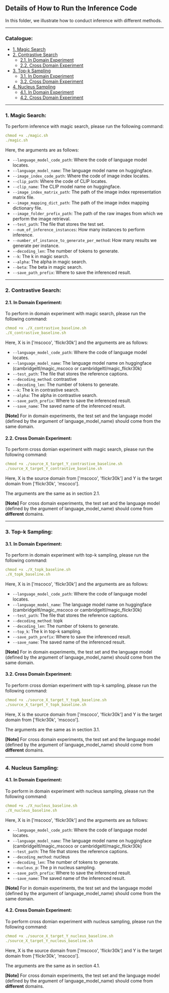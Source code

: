 ## Details of How to Run the Inference Code

In this folder, we illustrate how to conduct inference with different methods.

****
### Catalogue:
* <a href='#magic_search'>1. Magic Search</a>
* <a href='#contrastive_search'>2. Contrastive Search</a>
    * <a href='#in_domain_contrastive_search'>2.1. In Domain Experiment</a>
    * <a href='#cross_domain_contrastive_search'>2.2. Cross Domain Experiment</a>
* <a href='#topk_sampling'>3. Top-k Sampling</a>
    * <a href='#in_domain_topk_sampling'>3.1. In Domain Experiment</a>
    * <a href='#cross_domain_topk_sampling'>3.2. Cross Domain Experiment</a>
* <a href='#nucleus_sampling'>4. Nucleus Sampling</a>
    * <a href='#in_domain_nucleus_sampling'>4.1. In Domain Experiment</a>
    * <a href='#cross_domain_nucleus_sampling'>4.2. Cross Domain Experiment</a>

****

<span id='magic_search'/>

### 1. Magic Search:

To perform inference with magic search, please run the following command:
```yaml
chmod +x ./magic.sh
./magic.sh
```
Here, the arguments are as follows:
* `--language_model_code_path`: Where the code of language model locates. 
* `--language_model_name`: The language model name on huggingface.
* `--image_index_code_path`: Where the code of image index locates. 
* `--clip_path`: Where the code of CLIP locates.
* `--clip_name`: The CLIP model name on huggingface. 
* `--image_index_matrix_path`: The path of the image index representation matrix file.
* `--image_mapping_dict_path`: The path of the image index mapping dictionary file.
* `--image_folder_prefix_path`: The path of the raw images from which we perform the image retrieval.
* `--test_path`: The file that stores the test set. 
* `--num_of_inference_instances`: How many instances to perform inference.
* `--number_of_instance_to_generate_per_method`: How many results we generate per instance.
* `--decoding_len`: The number of tokens to generate. 
* `--k`: The k in magic search. 
* `--alpha`: The alpha in magic search. 
* `--beta`: The beta in magic search. 
* `--save_path_prefix`: Where to save the inferenced result. 

****

<span id='contrastive_search'/>

### 2. Contrastive Search:

<span id='in_domain_contrastive_search'/>

#### 2.1. In Domain Experiment:

To perform in domain experiment with magic search, please run the following command:
```yaml
chmod +x ./X_contrastive_baseline.sh
./X_contrastive_baseline.sh
```
Here, X is in ['mscoco', 'flickr30k'] and the arguments are as follows:
* `--language_model_code_path`: Where the code of language model locates. 
* `--language_model_name`: The language model name on huggingface (cambridgeltl/magic_mscoco or cambridgeltl/magic_flickr30k) 
* `--test_path`: The file that stores the reference captions. 
* `--decoding_method`: contrastive  
* `--decoding_len`: The number of tokens to generate. 
* `--k`: The k in contrastive search. 
* `--alpha`: The alpha in contrastive search. 
* `--save_path_prefix`: Where to save the inferenced result. 
* `--save_name`: The saved name of the inferenced result. 

**[Note]** For in domain experiments, the test set and the language model (defined by the argument of language_model_name) should come from the same domain.

<span id='cross_domain_contrastive_search'/>

#### 2.2. Cross Domain Experiment:

To perform cross domian experiment with magic search, please run the following command:
```yaml
chmod +x ./source_X_target_Y_contrastive_baseline.sh
./source_X_target_Y_contrastive_baseline.sh
```
Here, X is the source domain from ['mscoco', 'flickr30k'] and Y is the target domain from ['flickr30k', 'mscoco']. 

The arguments are the same as in section 2.1.

**[Note]** For cross domain experiments, the test set and the language model (defined by the argument of language_model_name) should come from **different** domains.


****

<span id='topk_sampling'/>

### 3. Top-k Sampling:

<span id='in_domain_topk_sampling'/>

#### 3.1. In Domain Experiment:

To perform in domain experiment with top-k sampling, please run the following command:
```yaml
chmod +x ./X_topk_baseline.sh
./X_topk_baseline.sh
```
Here, X is in ['mscoco', 'flickr30k'] and the arguments are as follows:
* `--language_model_code_path`: Where the code of language model locates. 
* `--language_model_name`: The language model name on huggingface (cambridgeltl/magic_mscoco or cambridgeltl/magic_flickr30k) 
* `--test_path`: The file that stores the reference captions. 
* `--decoding_method`: topk  
* `--decoding_len`: The number of tokens to generate. 
* `--top_k`: The k in top-k sampling. 
* `--save_path_prefix`: Where to save the inferenced result. 
* `--save_name`: The saved name of the inferenced result. 

**[Note]** For in domain experiments, the test set and the language model (defined by the argument of language_model_name) should come from the same domain.

<span id='cross_domain_topk_sampling'/>

#### 3.2. Cross Domain Experiment:

To perform cross domian experiment with top-k sampling, please run the following command:
```yaml
chmod +x ./source_X_target_Y_topk_baseline.sh
./source_X_target_Y_topk_baseline.sh
```
Here, X is the source domain from ['mscoco', 'flickr30k'] and Y is the target domain from ['flickr30k', 'mscoco']. 

The arguments are the same as in section 3.1.

**[Note]** For cross domain experiments, the test set and the language model (defined by the argument of language_model_name) should come from **different** domains.

****

<span id='nucleus_sampling'/>

### 4. Nucleus Sampling:

<span id='in_domain_nucleus_sampling'/>

#### 4.1. In Domain Experiment:

To perform in domain experiment with nucleus sampling, please run the following command:
```yaml
chmod +x ./X_nucleus_baseline.sh
./X_nucleus_baseline.sh
```
Here, X is in ['mscoco', 'flickr30k'] and the arguments are as follows:
* `--language_model_code_path`: Where the code of language model locates. 
* `--language_model_name`: The language model name on huggingface (cambridgeltl/magic_mscoco or cambridgeltl/magic_flickr30k) 
* `--test_path`: The file that stores the reference captions. 
* `--decoding_method`: nucleus
* `--decoding_len`: The number of tokens to generate. 
* `--nucleus_p`: The p in nucleus sampling. 
* `--save_path_prefix`: Where to save the inferenced result. 
* `--save_name`: The saved name of the inferenced result. 

**[Note]** For in domain experiments, the test set and the language model (defined by the argument of language_model_name) should come from the same domain.

<span id='cross_domain_nucleus_sampling'/>

#### 4.2. Cross Domain Experiment:

To perform cross domian experiment with nucleus sampling, please run the following command:
```yaml
chmod +x ./source_X_target_Y_nucleus_baseline.sh
./source_X_target_Y_nucleus_baseline.sh
```
Here, X is the source domain from ['mscoco', 'flickr30k'] and Y is the target domain from ['flickr30k', 'mscoco']. 

The arguments are the same as in section 4.1.

**[Note]** For cross domain experiments, the test set and the language model (defined by the argument of language_model_name) should come from **different** domains.

